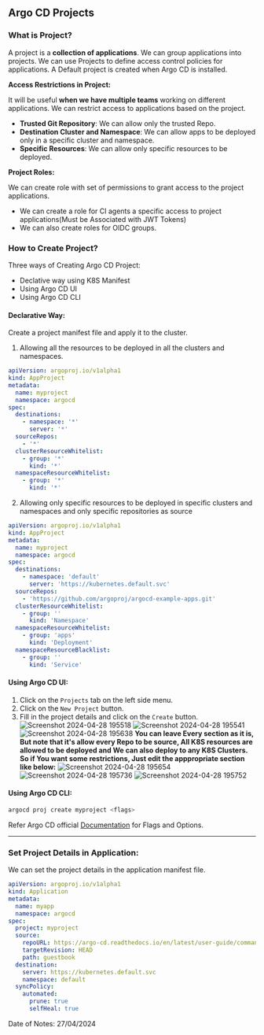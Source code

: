 ## Argo CD Projects

### What is Project?

A project is a **collection of applications**. We can group applications into projects. We can use Projects to define access control policies for applications. A Default project is created when Argo CD is installed. 

**Access Restrictions in Project:**

It will be useful **when we have multiple teams** working on different applications. We can restrict access to applications based on the project.

- **Trusted Git Repository**: We can allow only the trusted Repo.
- **Destination Cluster and Namespace**: We can allow apps to be deployed only in a specific cluster and namespace.
- **Specific Resources**: We can allow only specific resources to be deployed.

**Project Roles:**

We can create role with set of permissions to grant access to the project applications.

- We can create a role for CI agents a specific access to project applications(Must be Associated with JWT Tokens)
- We can also create roles for OIDC groups.

### How to Create Project?

Three ways of Creating Argo CD Project:

- Declative way using K8S Manifest
- Using Argo CD UI
- Using Argo CD CLI

#### Declarative Way:

Create a project manifest file and apply it to the cluster.

1. Allowing all the resources to be deployed in all the clusters and namespaces.

```yaml
apiVersion: argoproj.io/v1alpha1
kind: AppProject
metadata:
  name: myproject
  namespace: argocd
spec:
  destinations:
    - namespace: '*'
      server: '*'
  sourceRepos:
    - '*'
  clusterResourceWhitelist:
    - group: '*'
      kind: '*'
  namespaceResourceWhitelist:
    - group: '*'
      kind: '*'
```

2. Allowing only specific resources to be deployed in specific clusters and namespaces and only specific repositories as source

```yaml
apiVersion: argoproj.io/v1alpha1
kind: AppProject
metadata:
  name: myproject
  namespace: argocd
spec:
  destinations:
    - namespace: 'default'
      server: 'https://kubernetes.default.svc'
  sourceRepos:
    - 'https://github.com/argoproj/argocd-example-apps.git'
  clusterResourceWhitelist:
    - group: ''
      kind: 'Namespace'
  namespaceResourceWhitelist:
    - group: 'apps'
      kind: 'Deployment'
  namespaceResourceBlacklist:
    - group: ''
      kind: 'Service'
```

#### Using Argo CD UI:

1. Click on the `Projects` tab on the left side menu.
2. Click on the `New Project` button.
3. Fill in the project details and click on the `Create` button.
![Screenshot 2024-04-28 195518](https://github.com/mathesh-me/argo-cd-prep/assets/144098846/08389b64-7cf8-4c2a-8496-66b84aa99ca5)
![Screenshot 2024-04-28 195541](https://github.com/mathesh-me/argo-cd-prep/assets/144098846/9c6e6612-c574-493c-a156-6596c6f83619)
![Screenshot 2024-04-28 195638](https://github.com/mathesh-me/argo-cd-prep/assets/144098846/b2d8fc39-59e5-48ec-8423-f7b609a420f4)
**You can leave Every section as it is, But note that it's allow every Repo to be source, All K8S resources are allowed to be deployed and We can also deploy to any K8S Clusters. So if You want some restrictions, Just edit the apppropriate section like below:**
![Screenshot 2024-04-28 195654](https://github.com/mathesh-me/argo-cd-prep/assets/144098846/249c565f-c344-4c29-85c4-ee5b4840dc6f)
![Screenshot 2024-04-28 195736](https://github.com/mathesh-me/argo-cd-prep/assets/144098846/68b47295-eab1-4b03-8775-10e82f710236)
![Screenshot 2024-04-28 195752](https://github.com/mathesh-me/argo-cd-prep/assets/144098846/6c22b495-b1c2-4c78-be5b-4749028bf1ad)

#### Using Argo CD CLI:

```bash
argocd proj create myproject <flags>
```

Refer Argo CD official [Documentation](https://argo-cd.readthedocs.io/en/latest/user-guide/commands/argocd_proj_create/) for Flags and Options.

---

### Set Project Details in Application:

We can set the project details in the application manifest file.

```yaml
apiVersion: argoproj.io/v1alpha1
kind: Application
metadata:
  name: myapp
  namespace: argocd
spec:
  project: myproject
  source:
    repoURL: https://argo-cd.readthedocs.io/en/latest/user-guide/commands/argocd_proj_create/
    targetRevision: HEAD
    path: guestbook
  destination:
    server: https://kubernetes.default.svc
    namespace: default
  syncPolicy:
    automated:
      prune: true
      selfHeal: true
```

Date of Notes: 27/04/2024
